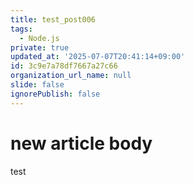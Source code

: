 ```yaml
---
title: test_post006
tags:
  - Node.js
private: true
updated_at: '2025-07-07T20:41:14+09:00'
id: 3c9e7a78df7667a27c66
organization_url_name: null
slide: false
ignorePublish: false
---
```

# new article body
test
